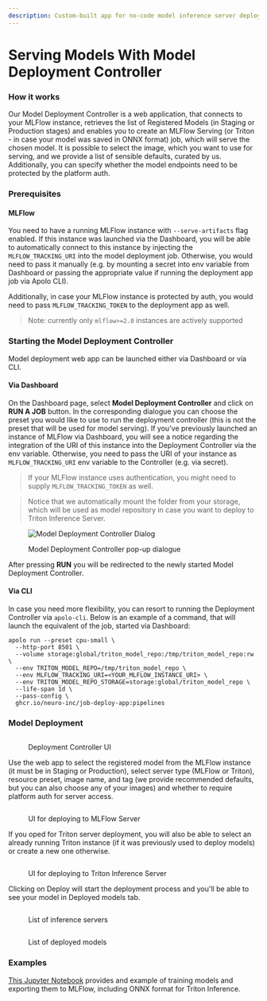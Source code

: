 ```yaml
---
description: Custom-built app for no-code model inference server deployment on the platform
---
```


# Serving Models With Model Deployment Controller

### How it works

Our Model Deployment Controller is a web application, that connects to your MLFlow instance, retrieves the list of Registered Models (in Staging or Production stages) and enables you to create an MLFlow Serving (or Triton - in case your model was saved in ONNX format) job, which will serve the chosen model. It is possible to select the image, which you want to use for serving, and we provide a list of sensible defaults, curated by us. Additionally, you can specify whether the model endpoints need to be protected by the platform auth.

### Prerequisites

#### MLFlow

You need to have a running MLFlow instance with `--serve-artifacts` flag enabled. If this instance was launched via the Dashboard, you will be able to automatically connect to this instance by injecting the `MLFLOW_TRACKING_URI` into the model deployment job. Otherwise, you would need to pass it manually (e.g. by mounting a secret into env variable from Dashboard or passing the appropriate value if running the deployment app job via Apolo CLI).

Additionally, in case your MLFlow instance is protected by auth, you would need to pass `MLFLOW_TRACKING_TOKEN` to the deployment app as well.

> Note: currently only `mlflow>=2.0` instances are actively supported

### Starting the Model Deployment Controller

Model deployment web app can be launched either via Dashboard or via CLI.

#### Via Dashboard

On the Dashboard page, select **Model Deployment Controller** and click on **RUN A JOB** button. In the corresponding dialogue you can choose the preset you would like to use to run the deployment controller (this is not the preset that will be used for model serving). If you've previously launched an instance of MLFlow via Dashboard, you will see a notice regarding the integration of the URI of this instance into the Deployment Controller via the env variable. Otherwise, you need to pass the URI of your instance as `MLFLOW_TRACKING_URI` env variable to the Controller (e.g. via secret).

> If your MLFlow instance uses authentication, you might need to supply `MLFLOW_TRACKING_TOKEN` as well.

> Notice that we automatically mount the folder from your storage, which will be used as model repository in case you want to deploy to Triton Inference Server.

<figure><img src="../../.gitbook/assets/image (35) (1).png" alt="Model Deployment Controller Dialog"><figcaption><p>Model Deployment Controller pop-up dialogue</p></figcaption></figure>

After pressing **RUN** you will be redirected to the newly started Model Deployment Controller.

#### Via CLI

In case you need more flexibility, you can resort to running the Deployment Controller via `apolo-cli`. Below is an example of a command, that will launch the equivalent of the job, started via Dashboard:

```
apolo run --preset cpu-small \
  --http-port 8501 \
  --volume storage:global/triton_model_repo:/tmp/triton_model_repo:rw \
  --env TRITON_MODEL_REPO=/tmp/triton_model_repo \
  --env MLFLOW_TRACKING_URI=<YOUR_MLFLOW_INSTANCE_URI> \
  --env TRITON_MODEL_REPO_STORAGE=storage:global/triton_model_repo \
  --life-span 1d \
  --pass-config \
  ghcr.io/neuro-inc/job-deploy-app:pipelines
```

### Model Deployment

<figure><img src="../../.gitbook/assets/image (25) (1).png" alt=""><figcaption><p>Deployment Controller UI</p></figcaption></figure>

Use the web app to select the registered model from the MLFlow instance (it must be in Staging or Production), select server type (MLFlow or Triton), resource preset, image name, and tag (we provide recommended defaults, but you can also choose any of your images) and whether to require platform auth for server access.

<figure><img src="../../.gitbook/assets/image (13) (1).png" alt=""><figcaption><p>UI for deploying to MLFlow Server</p></figcaption></figure>

If you oped for Triton server deployment, you will also be able to select an already running Triton instance (if it was previously used to deploy models) or create a new one otherwise.

<figure><img src="../../.gitbook/assets/image (21) (1).png" alt=""><figcaption><p>UI for deploying to Triton Inference Server</p></figcaption></figure>

Clicking on Deploy will start the deployment process and you'll be able to see your model in Deployed models tab.

<figure><img src="../../.gitbook/assets/image (9) (1).png" alt=""><figcaption><p>List of inference servers</p></figcaption></figure>

<figure><img src="../../.gitbook/assets/image (15) (1).png" alt=""><figcaption><p>List of deployed models</p></figcaption></figure>

### Examples

[This Jupyter Notebook](https://github.com/neuro-inc/mlops-job-deploy-app/blob/5f5cc948fdb7931afaac8b856941cac3a4c54de5/examples/model\_training\_ans\_serving\_tutorial.ipynb) provides and example of training models and exporting them to MLFlow, including ONNX format for Triton Inference.
